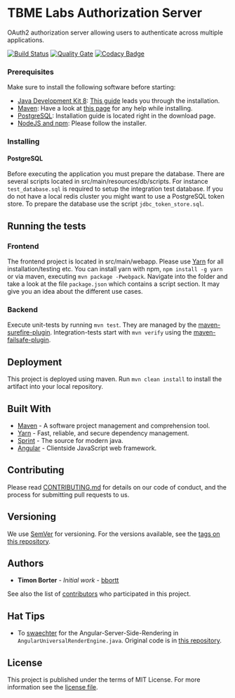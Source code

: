 # TBME Labs Authorization Server

 OAuth2 authorization server allowing users to authenticate across multiple applications.

[![Build Status](https://travis-ci.org/tbmelabs/tbmelabs-authorization-server.svg?branch=master)](https://travis-ci.org/tbmelabs/tbmelabs-authorization-server)
[![Quality Gate](https://sonarcloud.io/api/project_badges/measure?project=authorization-server&metric=alert_status)](https://sonarcloud.io/dashboard?id=authorization-server)
[![Codacy Badge](https://api.codacy.com/project/badge/Grade/c005d025d2954de7880f902182b18de2)](https://www.codacy.com/app/bbortt_2/tbmelabs-authorization-server?utm_source=github.com&amp;utm_medium=referral&amp;utm_content=tbmelabs/tbmelabs-authorization-server&amp;utm_campaign=Badge_Grade)

### Prerequisites

Make sure to install the following software before starting:

* [Java Development Kit 8](http://www.oracle.com/technetwork/java/javase/downloads/jdk8-downloads-2133151.html): [This guide](https://docs.oracle.com/javase/8/docs/technotes/guides/install/install_overview.html) leads you through the installation.
* [Maven](https://maven.apache.org/download.cgi): Have a look at [this page](https://maven.apache.org/install.html) for any help while installing.
* [PostgreSQL](https://www.postgresql.org/download/): Installation guide is located right in the download page.
* [NodeJS and npm](https://nodejs.org/en/download/): Please follow the installer.

### Installing

#### PostgreSQL

Before executing the application you must prepare the database. There are several scripts located in src/main/resources/db/scripts. For instance `test_database.sql` is required to setup the integration test database.
If you do not have a local redis cluster you might want to use a PostgreSQL token store. To prepare the database use the script `jdbc_token_store.sql`.

## Running the tests

### Frontend

The frontend project is located in src/main/webapp. Please use [Yarn](https://yarnpkg.com/lang/en/) for all installation/testing etc. You can install yarn with npm, `npm install -g yarn` or via maven, executing `mvn package -Pwebpack`.
Navigate into the folder and take a look at the file `package.json` which contains a script section. It may give you an idea about the different use cases.

### Backend

Execute unit-tests by running `mvn test`. They are managed by the [maven-surefire-plugin](https://maven.apache.org/surefire/maven-surefire-plugin/).
Integration-tests start with `mvn verify` using the [maven-failsafe-plugin](https://maven.apache.org/surefire/maven-failsafe-plugin/).

## Deployment

This project is deployed using maven. Run `mvn clean install` to install the artifact into your local repository.

## Built With

* [Maven](https://maven.apache.org/) - A software project management and comprehension tool.
* [Yarn](https://yarnpkg.com/lang/en/) - Fast, reliable, and secure dependency management.
* [Sprint](https://spring.io/) - The source for modern java.
* [Angular](https://angularjs.org/) - Clientside JavaScript web framework.

## Contributing

Please read [CONTRIBUTING.md](https://github.com/tbmelabs/tbme-tv/blob/master/CONTRIBUTING.md) for details on our code of conduct, and the process for submitting pull requests to us.

## Versioning

We use [SemVer](http://semver.org/) for versioning. For the versions available, see the [tags on this repository](https://github.com/tbmelabs/tbme-tv/tags). 

## Authors

* **Timon Borter** - *Initial work* - [bbortt](https://github.com/bbortt)

See also the list of [contributors](https://github.com/tbmelabs/tbme-tv/contributors) who participated in this project.

## Hat Tips

* To [swaechter](https://github.com/swaechter) for the Angular-Server-Side-Rendering in `AngularUniversalRenderEngine.java`. Original code is in [this repository](https://github.com/swaechter/angularj-universal).

## License

This project is published under the terms of MIT License. For more information see the [license file](https://github.com/tbmelabs/tbmelabs-authorization-server/blob/development/LICENSE).
